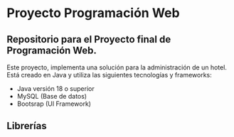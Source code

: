# Proyecto Programación Web
## Repositorio para el Proyecto final de Programación Web.

Este proyecto, implementa una solución para la administración de un hotel. Está creado en Java y utiliza las siguientes tecnologías y frameworks:

- Java versión 18 o superior
- MySQL (Base de datos)
- Bootsrap (UI Framework)

## Librerías
